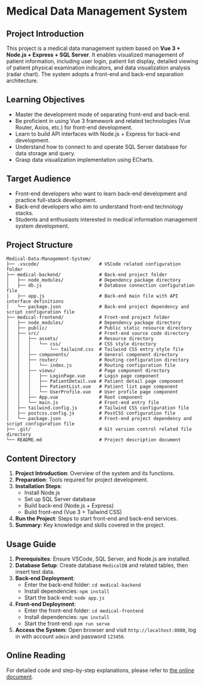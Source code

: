 # Medical Data Management System

## Project Introduction
This project is a medical data management system based on **Vue 3 + Node.js + Express + SQL Server**. It enables visualized management of patient information, including user login, patient list display, detailed viewing of patient physical examination indicators, and data visualization analysis (radar chart). The system adopts a front-end and back-end separation architecture.

## Learning Objectives
- Master the development mode of separating front-end and back-end.
- Be proficient in using Vue 3 framework and related technologies (Vue Router, Axios, etc.) for front-end development.
- Learn to build API interfaces with Node.js + Express for back-end development.
- Understand how to connect to and operate SQL Server database for data storage and query.
- Grasp data visualization implementation using ECharts.

## Target Audience
- Front-end developers who want to learn back-end development and practice full-stack development.
- Back-end developers who aim to understand front-end technology stacks.
- Students and enthusiasts interested in medical information management system development.

## Project Structure
```
Medical-Data-Management-System/
├── .vscode/                      # VSCode related configuration folder
├── medical-backend/              # Back-end project folder
│   ├── node_modules/             # Dependency package directory
│   ├── db.js                     # Database connection configuration file
│   ├── app.js                    # Back-end main file with API interface definitions
│   └── package.json              # Back-end project dependency and script configuration file
├── medical-frontend/             # Front-end project folder
│   ├── node_modules/             # Dependency package directory
│   ├── public/                   # Public static resource directory
│   ├── src/                      # Front-end source code directory
│   │   ├── assets/               # Resource directory
│   │   │   └── css/              # CSS style directory
│   │   │       └── tailwind.css  # Tailwind CSS entry style file
│   │   ├── components/           # General component directory
│   │   ├── router/               # Routing configuration directory
│   │   │   └── index.js          # Routing configuration file
│   │   ├── views/                # Page component directory
│   │   │   ├── LoginPage.vue     # Login page component
│   │   │   ├── PatientDetail.vue # Patient detail page component
│   │   │   ├── PatientList.vue   # Patient list page component
│   │   │   └── UserProfile.vue   # User profile page component
│   │   ├── App.vue               # Root component
│   │   └── main.js               # Front-end entry file
│   ├── tailwind.config.js        # Tailwind CSS configuration file
│   ├── postcss.config.js         # PostCSS configuration file
│   └── package.json              # Front-end project dependency and script configuration file
├── .git/                         # Git version control related file directory
└── README.md                     # Project description document
```

## Content Directory
1. **Project Introduction**: Overview of the system and its functions.
2. **Preparation**: Tools required for project development.
3. **Installation Steps**:
   - Install Node.js
   - Set up SQL Server database
   - Build back-end (Node.js + Express)
   - Build front-end (Vue 3 + Tailwind CSS)
4. **Run the Project**: Steps to start front-end and back-end services.
5. **Summary**: Key knowledge and skills covered in the project.

## Usage Guide
1. **Prerequisites**: Ensure VSCode, SQL Server, and Node.js are installed.
2. **Database Setup**: Create database `MedicalDB` and related tables, then insert test data.
3. **Back-end Deployment**:
   - Enter the back-end folder: `cd medical-backend`
   - Install dependencies: `npm install`
   - Start the back-end: `node app.js`
4. **Front-end Deployment**:
   - Enter the front-end folder: `cd medical-frontend`
   - Install dependencies: `npm install`
   - Start the front-end: `npm run serve`
5. **Access the System**: Open browser and visit `http://localhost:8080`, log in with account `admin` and password `123456`.

## Online Reading
For detailed code and step-by-step explanations, please refer to [the online document](https://xcn6367dhjzq.feishu.cn/docx/LmsjdYdquoT587x43rmcubz9nIg).
